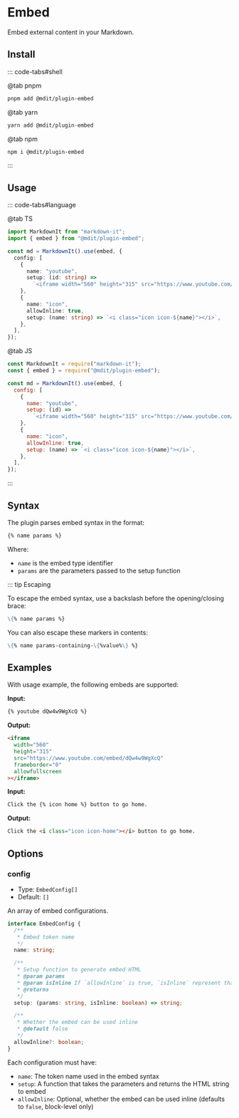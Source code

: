 # Embed

Embed external content in your Markdown.

<!-- more -->

## Install

::: code-tabs#shell

@tab pnpm

```bash
pnpm add @mdit/plugin-embed
```

@tab yarn

```bash
yarn add @mdit/plugin-embed
```

@tab npm

```bash
npm i @mdit/plugin-embed
```

:::

## Usage

::: code-tabs#language

@tab TS

```ts
import MarkdownIt from "markdown-it";
import { embed } from "@mdit/plugin-embed";

const md = MarkdownIt().use(embed, {
  config: [
    {
      name: "youtube",
      setup: (id: string) =>
        `<iframe width="560" height="315" src="https://www.youtube.com/embed/${id}" frameborder="0" allowfullscreen></iframe>`,
    },
    {
      name: "icon",
      allowInline: true,
      setup: (name: string) => `<i class="icon icon-${name}"></i>`,
    },
  ],
});
```

@tab JS

```js
const MarkdownIt = require("markdown-it");
const { embed } = require("@mdit/plugin-embed");

const md = MarkdownIt().use(embed, {
  config: [
    {
      name: "youtube",
      setup: (id) =>
        `<iframe width="560" height="315" src="https://www.youtube.com/embed/${id}" frameborder="0" allowfullscreen></iframe>`,
    },
    {
      name: "icon",
      allowInline: true,
      setup: (name) => `<i class="icon icon-${name}"></i>`,
    },
  ],
});
```

:::

## Syntax

The plugin parses embed syntax in the format:

```markdown
{% name params %}
```

Where:

- `name` is the embed type identifier
- `params` are the parameters passed to the setup function

::: tip Escaping

To escape the embed syntax, use a backslash before the opening/closing brace:

```markdown
\{% name params %}
```

You can also escape these markers in contents:

```markdown
\{% name params-containing-\{%value%\} %}
```

## Examples

With usage example, the following embeds are supported:

**Input:**

```markdown
{% youtube dQw4w9WgXcQ %}
```

**Output:**

```html
<iframe
  width="560"
  height="315"
  src="https://www.youtube.com/embed/dQw4w9WgXcQ"
  frameborder="0"
  allowfullscreen
></iframe>
```

**Input:**

```markdown
Click the {% icon home %} button to go home.
```

**Output:**

```html
Click the <i class="icon icon-home"></i> button to go home.
```

## Options

### config

- Type: `EmbedConfig[]`
- Default: `[]`

An array of embed configurations.

```ts
interface EmbedConfig {
  /**
   * Embed token name
   */
  name: string;

  /**
   * Setup function to generate embed HTML
   * @param params
   * @param isInline If `allowInline` is true, `isInline` represent that current matched content is inline
   * @returns
   */
  setup: (params: string, isInline: boolean) => string;

  /**
   * Whether the embed can be used inline
   * @default false
   */
  allowInline?: boolean;
}
```

Each configuration must have:

- `name`: The token name used in the embed syntax
- `setup`: A function that takes the parameters and returns the HTML string to embed
- `allowInline`: Optional, whether the embed can be used inline (defaults to `false`, block-level only)
